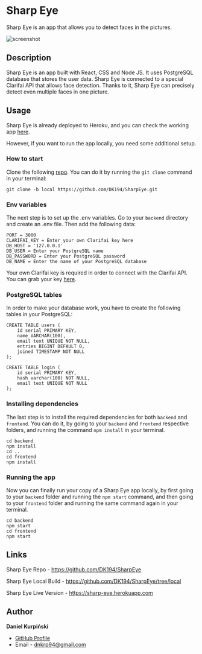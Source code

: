# Sharp Eye

Sharp Eye is an app that allows you to detect faces in the pictures.

![screenshot](https://github.com/DK194/SharpEye/master/uploads/sharpeye.png)

## Description

Sharp Eye is an app built with React, CSS and Node JS. It uses PostgreSQL database that stores the user data. Sharp Eye is connected to a special Clarifai API that allows face detection. Thanks to it, Sharp Eye can precisely detect even multiple faces in one picture.

## Usage

Sharp Eye is already deployed to Heroku, and you can check the working app [here](https://sharp-eye.herokuapp.com).

However, if you want to run the app locally, you need some additional setup.

### How to start

Clone the following [repo](https://github.com/DK194/SharpEye/tree/local). You can do it by running the ```git clone``` command in your terminal:  

```
git clone -b local https://github.com/DK194/SharpEye.git
```
### Env variables

The next step is to set up the .env variables. Go to your ```backend``` directory and create an .env file. Then add the following data:

```
PORT = 3000
CLARIFAI_KEY = Enter your own Clarifai key here
DB_HOST = '127.0.0.1'
DB_USER = Enter your PostgreSQL name
DB_PASSWORD = Enter your PostgreSQL password
DB_NAME = Enter the name of your PostgreSQL database
```

Your own Clarifai key is required in order to connect with the Clarifai API. You can grab your key [here](https://www.clarifai.com).

### PostgreSQL tables

In order to make your database work, you have to create the following tables in your PostgreSQL:

```
CREATE TABLE users (
	id serial PRIMARY KEY,
	name VARCHAR(100),
	email text UNIQUE NOT NULL,
	entries BIGINT DEFAULT 0,
	joined TIMESTAMP NOT NULL
);
```

```
CREATE TABLE login (
	id serial PRIMARY KEY,
	hash varchar(100) NOT NULL,
	email text UNIQUE NOT NULL
);
```

### Installing dependencies

The last step is to install the required dependencies for both ```backend``` and ```frontend```. You can do it, by going to your ```backend``` and ```frontend``` respective folders, and running the command ```npm install``` in your terminal.

```
cd backend
npm install
cd ..
cd frontend
npm install
``` 
### Running the app

Now you can finally run your copy of a Sharp Eye app locally, by first going to your ```backend``` folder and running the ```npm start``` command, and then going to your ```frontend``` folder and running the same command again in your terminal.
 
```
cd backend
npm start
cd frontend
npm start
```
## Links

Sharp Eye Repo - https://github.com/DK194/SharpEye

Sharp Eye Local Build - https://github.com/DK194/SharpEye/tree/local

Sharp Eye Live Version - https://sharp-eye.herokuapp.com

## Author

**Daniel Kurpiński**

- [GitHub Profile](https://github.com/DK194)
- Email - dnkrp94@gmail.com
